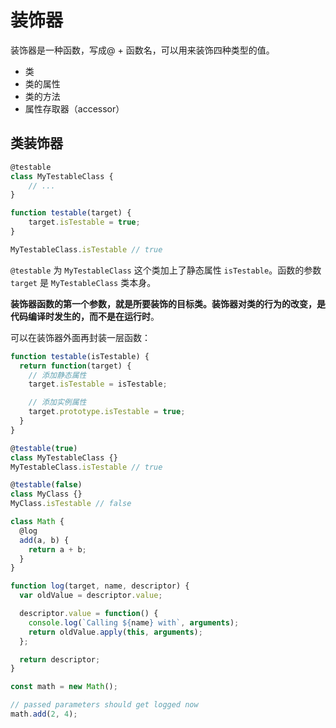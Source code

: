 # 装饰器

装饰器是一种函数，写成@ + 函数名，可以用来装饰四种类型的值。

- 类
- 类的属性
- 类的方法
- 属性存取器（accessor）

## 类装饰器
```typescript
@testable
class MyTestableClass {
    // ...
}

function testable(target) {
    target.isTestable = true;
}

MyTestableClass.isTestable // true
```

`@testable` 为 `MyTestableClass` 这个类加上了静态属性 `isTestable`。函数的参数 `target` 是 `MyTestableClass` 类本身。

**装饰器函数的第一个参数，就是所要装饰的目标类。装饰器对类的行为的改变，是代码编译时发生的，而不是在运行时**。

可以在装饰器外面再封装一层函数：
```typescript
function testable(isTestable) {
  return function(target) {
    // 添加静态属性
    target.isTestable = isTestable;

    // 添加实例属性
    target.prototype.isTestable = true;
  }
}

@testable(true)
class MyTestableClass {}
MyTestableClass.isTestable // true

@testable(false)
class MyClass {}
MyClass.isTestable // false
```

```typescript
class Math {
  @log
  add(a, b) {
    return a + b;
  }
}

function log(target, name, descriptor) {
  var oldValue = descriptor.value;

  descriptor.value = function() {
    console.log(`Calling ${name} with`, arguments);
    return oldValue.apply(this, arguments);
  };

  return descriptor;
}

const math = new Math();

// passed parameters should get logged now
math.add(2, 4);
```
